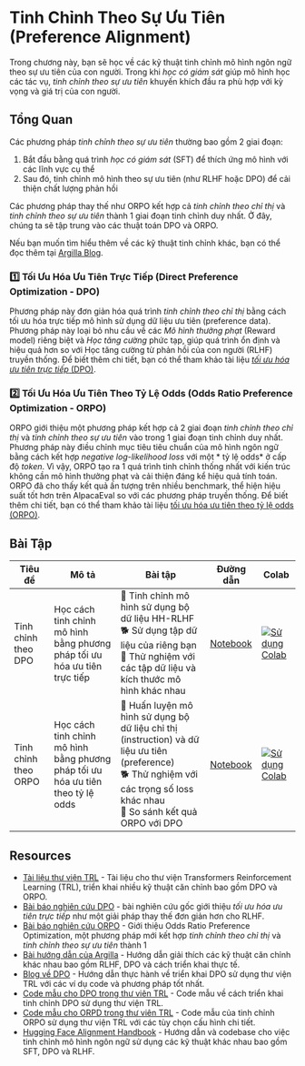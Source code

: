 # Tinh Chỉnh Theo Sự Ưu Tiên (Preference Alignment)

Trong chương này, bạn sẽ học về các kỹ thuật tinh chỉnh mô hình ngôn ngữ theo sự ưu tiên của con người. Trong khi *học có giám sát* giúp mô hình học các tác vụ, *tinh chỉnh theo sự ưu tiên* khuyến khích đầu ra phù hợp với kỳ vọng và giá trị của con người.

## Tổng Quan

Các phương pháp *tinh chỉnh theo sự ưu tiên* thường bao gồm 2 giai đoạn:

1. Bắt đầu bằng quá trình *học có giám sát* (SFT) để thích ứng mô hình với các lĩnh vực cụ thể
2. Sau đó, tinh chỉnh mô hình theo sự ưu tiên (như RLHF hoặc DPO) để cải thiện chất lượng phản hồi

Các phương pháp thay thế như ORPO kết hợp cả *tinh chỉnh theo chỉ thị* và *tinh chỉnh theo sự ưu tiên* thành 1 giai đoạn tinh chỉnh duy nhất. Ở đây, chúng ta sẽ tập trung vào các thuật toán DPO và ORPO.

Nếu bạn muốn tìm hiểu thêm về các kỹ thuật tinh chỉnh khác, bạn có thể đọc thêm tại [Argilla Blog](https://argilla.io/blog/mantisnlp-rlhf-part-8).

### 1️⃣ Tối Ưu Hóa Ưu Tiên Trực Tiếp (Direct Preference Optimization - DPO)

Phương pháp này đơn giản hóa quá trình *tinh chỉnh theo chỉ thị* bằng cách tối ưu hóa trực tiếp mô hình sử dụng dữ liệu ưu tiên (preference data). Phương pháp này loại bỏ nhu cầu về các *Mô hình thưởng phạt* (Reward model) riêng biệt và *Học tăng cường* phức tạp, giúp quá trình ổn định và hiệu quả hơn so với Học tăng cường từ phản hồi của con người (RLHF) truyền thống. Để biết thêm chi tiết, bạn có thể tham khảo tài liệu [*tối ưu hóa ưu tiên trực tiếp* (DPO)](./dpo.md).

### 2️⃣ Tối Ưu Hóa Ưu Tiên Theo Tỷ Lệ Odds (Odds Ratio Preference Optimization - ORPO)

ORPO giới thiệu một phương pháp kết hợp cả 2 giai đoạn *tinh chỉnh theo chỉ thị* và *tinh chỉnh theo sự ưu tiên* vào trong 1 giai đoạn tinh chỉnh duy nhất. Phương pháp này điều chỉnh mục tiêu tiêu chuẩn của mô hình ngôn ngữ bằng cách kết hợp *negative log-likelihood loss* với một * tỷ lệ odds* ở cấp độ *token*. Vì vậy, ORPO tạo ra 1 quá trình tinh chỉnh thống nhất với kiến trúc không cần mô hình thưởng phạt và cải thiện đáng kể hiệu quả tính toán. ORPO đã cho thấy kết quả ấn tượng trên nhiều benchmark, thể hiện hiệu suất tốt hơn trên AlpacaEval so với các phương pháp truyền thống. Để biết thêm chi tiết, bạn có thể tham khảo tài liệu [tối ưu hóa ưu tiên theo tỷ lệ odds (ORPO)](./orpo.md).

## Bài Tập

| Tiêu đề | Mô tả | Bài tập | Đường dẫn | Colab |
|-------|-------------|----------|------|-------|
| Tinh chỉnh theo DPO | Học cách tinh chỉnh mô hình bằng phương pháp tối ưu hóa ưu tiên trực tiếp | 🐢 Tinh chỉnh mô hình sử dụng bộ dữ liệu HH-RLHF <br>🐕 Sử dụng tập dữ liệu của riêng bạn<br>🦁 Thử nghiệm với các tập dữ liệu và kích thước mô hình khác nhau | [Notebook](../../../notebooks/vi/2_preference_alignment/dpo_finetuning_example.ipynb) | <a target="_blank" href="https://colab.research.google.com/github/huggingface/smol-course/blob/main/notebooks/vi/2_preference_alignment/dpo_finetuning_example.ipynb"><img src="https://colab.research.google.com/assets/colab-badge.svg" alt="Sử dụng Colab"/></a> |
| Tinh chỉnh theo ORPO | Học cách tinh chỉnh mô hình bằng phương pháp tối ưu hóa ưu tiên theo tỷ lệ odds | 🐢 Huấn luyện mô hình sử dụng bộ dữ liệu chỉ thị (instruction) và dữ liệu ưu tiên (preference)<br>🐕 Thử nghiệm với các trọng số loss khác nhau<br>🦁 So sánh kết quả ORPO với DPO | [Notebook](../../../notebooks/vi/2_preference_alignment/orpo_finetuning_example.ipynb) | <a target="_blank" href="https://colab.research.google.com/github/huggingface/smol-course/blob/main/notebooks/vi/2_preference_alignment/orpo_finetuning_example.ipynb"><img src="https://colab.research.google.com/assets/colab-badge.svg" alt="Sử dụng Colab"/></a> |


## Resources

- [Tài liệu thư viện TRL](https://huggingface.co/docs/trl/index) - Tài liệu cho thư viện Transformers Reinforcement Learning (TRL), triển khai nhiều kỹ thuật căn chỉnh bao gồm DPO và ORPO.
- [Bài báo nghiên cứu DPO](https://arxiv.org/abs/2305.18290) - bài nghiên cứu gốc giới thiệu *tối ưu hóa ưu tiên trực tiếp* như một giải pháp thay thế đơn giản hơn cho RLHF.
- [Bài báo nghiên cứu ORPO](https://arxiv.org/abs/2403.07691) - Giới thiệu Odds Ratio Preference Optimization, một phương pháp mới kết hợp *tinh chỉnh theo chỉ thị* và *tinh chỉnh theo sự ưu tiên* thành 1
- [Bài hướng dẫn của Argilla](https://argilla.io/blog/mantisnlp-rlhf-part-8/) - Hướng dẫn giải thích các kỹ thuật căn chỉnh khác nhau bao gồm RLHF, DPO và cách triển khai thực tế.
- [Blog về DPO](https://huggingface.co/blog/dpo-trl) - Hướng dẫn thực hành về triển khai DPO sử dụng thư viện TRL với các ví dụ code và phương pháp tốt nhất.
- [Code mẫu cho DPO trong thư viên TRL](https://github.com/huggingface/trl/blob/main/examples/scripts/dpo.py) - Code mẫu về cách triển khai tinh chỉnh DPO sử dụng thư viện TRL.
- [Code mẫu cho ORPD trong thư viên TRL](https://github.com/huggingface/trl/blob/main/examples/scripts/orpo.py) - Code mẫu của tinh chỉnh ORPO sử dụng thư viện TRL với các tùy chọn cấu hình chi tiết.
- [Hugging Face Alignment Handbook](https://github.com/huggingface/alignment-handbook) - Hướng dẫn và codebase cho việc tinh chỉnh mô hình ngôn ngữ sử dụng các kỹ thuật khác nhau bao gồm SFT, DPO và RLHF.
